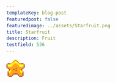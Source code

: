 ```yaml
---
templateKey: blog-post
featuredpost: false
featuredimage: ../assets/Starfruit.png
title: Starfruit
description: Fruit
testfield: 536
---
```

![Starfruit](../assets/Starfruit.png)